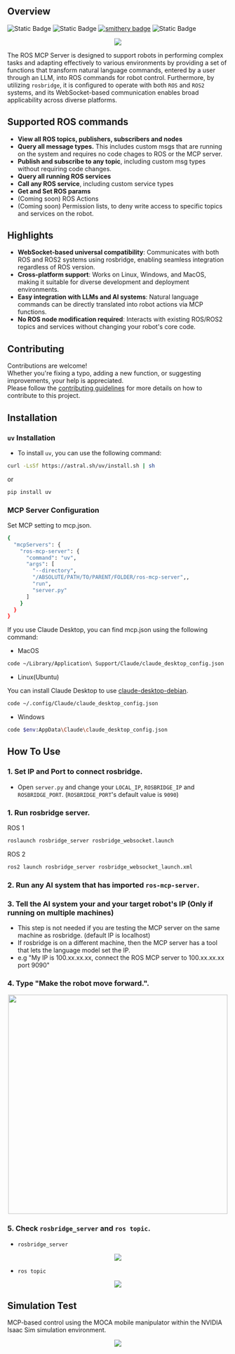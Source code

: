 ## Overview
![Static Badge](https://img.shields.io/badge/ROS-Available-green)
![Static Badge](https://img.shields.io/badge/ROS2-Available-green)
[![smithery badge](https://smithery.ai/badge/@lpigeon/ros-mcp-server)](https://smithery.ai/server/@lpigeon/ros-mcp-server)
![Static Badge](https://img.shields.io/badge/License-MIT-blue)

<center><img src="https://github.com/lpigeon/ros-mcp-server/blob/main/img/framework.png"/></center>

The ROS MCP Server is designed to support robots in performing complex tasks and adapting effectively to various environments by providing a set of functions that transform natural language commands, entered by a user through an LLM, into ROS commands for robot control. Furthermore, by utilizing ``rosbridge``, it is configured to operate with both ``ROS`` and ``ROS2`` systems, and its WebSocket-based communication enables broad applicability across diverse platforms.



## Supported ROS commands

- **View all ROS topics, publishers, subscribers and nodes**
- **Query all message types.** This includes custom msgs that are running on the system and requires no code chages to ROS or the MCP server.
- **Publish and subscribe to any topic**, including custom msg types without requiring code changes. 
- **Query all running ROS services**
- **Call any ROS service**, including custom service types
- **Get and Set ROS params**
- (Coming soon) ROS Actions
- (Coming soon) Permission lists, to deny write access to specific topics and services on the robot. 

## Highlights

- **WebSocket-based universal compatibility**: Communicates with both ROS and ROS2 systems using rosbridge, enabling seamless integration regardless of ROS version.
- **Cross-platform support**: Works on Linux, Windows, and MacOS, making it suitable for diverse development and deployment environments.
- **Easy integration with LLMs and AI systems**: Natural language commands can be directly translated into robot actions via MCP functions.
- **No ROS node modification required**: Interacts with existing ROS/ROS2 topics and services without changing your robot's core code.

## Contributing
Contributions are welcome!  
Whether you're fixing a typo, adding a new function, or suggesting improvements, your help is appreciated.  
Please follow the [contributing guidelines](CONTRIBUTING.md) for more details on how to contribute to this project.

## Installation

### `uv` Installation
- To install `uv`, you can use the following command:
```bash
curl -LsSf https://astral.sh/uv/install.sh | sh
```
or
```bash
pip install uv
```

### MCP Server Configuration
Set MCP setting to mcp.json.

```bash
{
  "mcpServers": {
    "ros-mcp-server": {
      "command": "uv",
      "args": [
        "--directory",
        "/ABSOLUTE/PATH/TO/PARENT/FOLDER/ros-mcp-server",,
        "run",
        "server.py"
      ]
    }
  }
}
```

If you use Claude Desktop, you can find mcp.json using the following command:

- MacOS
```bash
code ~/Library/Application\ Support/Claude/claude_desktop_config.json
```

- Linux(Ubuntu)
  
You can install Claude Desktop to use [claude-desktop-debian](https://github.com/aaddrick/claude-desktop-debian).

```bash
code ~/.config/Claude/claude_desktop_config.json
```

- Windows
```bash
code $env:AppData\Claude\claude_desktop_config.json
```

## How To Use
### 1. Set IP and Port to connect rosbridge.
- Open `server.py` and change your `LOCAL_IP`, `ROSBRIDGE_IP` and `ROSBRIDGE_PORT`. (`ROSBRIDGE_PORT`'s default value is `9090`)

### 1. Run rosbridge server.
ROS 1
```bash
roslaunch rosbridge_server rosbridge_websocket.launch
```
ROS 2
```bash
ros2 launch rosbridge_server rosbridge_websocket_launch.xml
```

### 2. Run any AI system that has imported ``ros-mcp-server``.

### 3. Tell the AI system your and your target robot's IP (Only if running on multiple machines)
- This step is not needed if you are testing the MCP server on the same machine as rosbridge. (default IP is localhost)
- If rosbridge is on a different machine, then the MCP server has a tool that lets the language model set the IP.
- e.g "My IP is 100.xx.xx.xx, connect the ROS MCP server to 100.xx.xx.xx port 9090"

### 4. Type "Make the robot move forward.".
<center><img src="https://github.com/lpigeon/ros-mcp-server/blob/main/img/how_to_use_1.png" width="500"/></center>

### 5. Check `rosbridge_server` and `ros topic`.
- `rosbridge_server`
<center><img src="https://github.com/lpigeon/ros-mcp-server/blob/main/img/how_to_use_2.png" /></center>

- `ros topic`
<center><img src="https://github.com/lpigeon/ros-mcp-server/blob/main/img/how_to_use_3.png" /></center>

## Simulation Test
MCP-based control using the MOCA mobile manipulator within the NVIDIA Isaac Sim simulation environment. 

<center><img src="https://github.com/lpigeon/ros-mcp-server/blob/main/img/result.gif" /></center>
